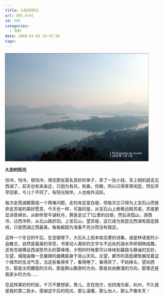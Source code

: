 ```yaml
---
title: 久别的阳光
url: 565.html
id: 565
categories:
  - 写到
date: 2008-01-03 19:47:50
tags:
---
```


![](/images/attachments/month_0801/n200813194738.jpg)  
  

**久别的阳光**

  
怕冷，怕冷，很怕冷，填完那张莫名其妙的单子，弄了一张小钱，背上相机就去见西湖了，前天也有来亲近，只因为有风，刺鼻，伤眼，所以只得草草闲逛，然后早早回家，今儿个不同了，有阳光陪伴，人也格外活跃。  
  
每次走西湖都面临一个两难问题，走的肯定是白堤，但每次又只得为上宝石山而放弃走苏堤的美好愿意，今天也一样，可喜的是，从宝石山上俯看远眺苏堤，苏堤更显诗意绵长，从断桥至平湖秋月，算是走过了1公里的白堤，然后进孤山，游西泠，过西泠桥，从北山路折回，上宝石山，望苏堤，这已成为我逛北西湖有固定路线，只是西湖之西最美，每每都因为准备不充分而没有踏足。  
  
这样一个冬日的午后，在宝俶塔下，大石头上抱本徐志摩的诗集，或是林语堂的小品散文，自然是最美的享受，书里动人美妙的文字与不远处的湖水亭桥相映成趣，还有苏堤横亘西湖至尽头的雷峰塔，夕照的时候更可以体味到暮鼓与静谧的玄妙，左望，城隍庙像一支展翅的雄鹰振身于吴山天风，左望，都市的高低建筑展现着这个城市的生活气息，当这些看得多了，看得倦了，看得厌了，不妨掉头，望向西方，那是太阳朦胧的方向，那是群山飘渺的方向，那是自由散漫的方向，那里还是我家乡的方向……  
  
在这样美好的时辰，千万不要想家，男儿，志在他方，也四海为家，杭州，不久就是我的第二故乡。感谢这午后的阳光，那么温暖，那么怡人，那么不像冬天！